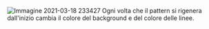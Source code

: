 ![Immagine 2021-03-18 233427](https://user-images.githubusercontent.com/79698172/111706732-1287ad00-8843-11eb-963b-7eaf86d47d1c.png)
Ogni volta che il pattern si rigenera dall'inizio cambia il colore del background e del colore delle linee. 
